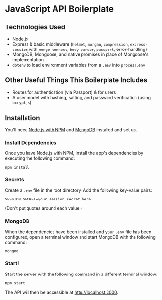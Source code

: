 # JavaScript API Boilerplate

## Technologies Used

* Node.js
* Express & basic middleware (`helmet`, `morgan`, `compression`, `express-session` with `mongo-connect`, `body-parser`, `passport`, error-handling)
* MongoDB, Mongoose, and native promises in place of Mongoose's implementation
* `dotenv` to load environment variables from a `.env` into `process.env`

## Other Useful Things This Boilerplate Includes

* Routes for authentication (via Passport) & for users
* A user model with hashing, salting, and password verification (using `bcryptjs`)

## Installation

You'll need [Node.js with NPM](https://nodejs.org/en/) and [MongoDB](https://www.mongodb.com/) installed and set up.

### Install Dependencies

Once you have Node.js with NPM, install the app's dependencies by executing the following command:

```
npm install
```

### Secrets

Create a `.env` file in the root directory. Add the following key-value pairs:

```
SESSION_SECRET=your_session_secret_here
```

(Don't put quotes around each value.)

### MongoDB

When the dependencies have been installed and your `.env` file has been configured, open a terminal window and start MongoDB with the following command:

```
mongod
```

### Start!

Start the server with the following command in a different terminal window:

```
npm start
```

The API will then be accessible at [http://localhost:3000](http://localhost:3000).
